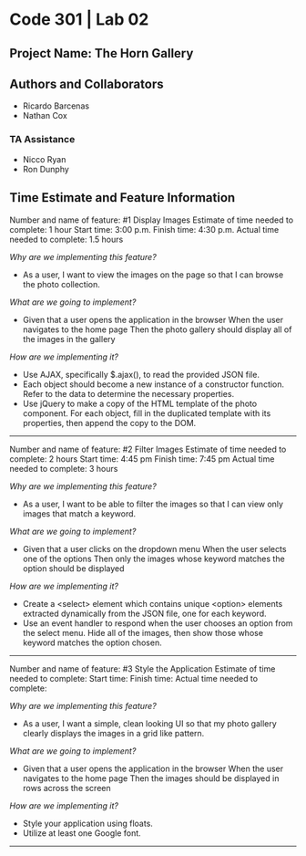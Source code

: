 # Code 301 | Lab 02

## Project Name: The Horn Gallery

## Authors and Collaborators

- Ricardo Barcenas
- Nathan Cox

### TA Assistance

- Nicco Ryan
- Ron Dunphy

## Time Estimate and Feature Information

Number and name of feature: #1 Display Images
Estimate of time needed to complete: 1 hour
Start time: 3:00 p.m.
Finish time: 4:30 p.m.
Actual time needed to complete: 1.5 hours

*Why are we implementing this feature?*

- As a user, I want to view the images on the page so that I can browse the photo collection.

*What are we going to implement?*

- Given that a user opens the application in the browser When the user navigates to the home page Then the photo gallery should display all of the images in the gallery

*How are we implementing it?*

- Use AJAX, specifically $.ajax(), to read the provided JSON file.
- Each object should become a new instance of a constructor function. Refer to the data to determine the necessary properties. 
- Use jQuery to make a copy of the HTML template of the photo component. For each object, fill in the duplicated template with its properties, then append the copy to the DOM.

---

Number and name of feature: #2 Filter Images
Estimate of time needed to complete: 2 hours
Start time: 4:45 pm
Finish time: 7:45 pm
Actual time needed to complete: 3 hours

*Why are we implementing this feature?*

- As a user, I want to be able to filter the images so that I can view only images that match a keyword.

*What are we going to implement?*

- Given that a user clicks on the dropdown menu When the user selects one of the options Then only the images whose keyword matches the option should be displayed

*How are we implementing it?*

- Create a \<select> element which contains unique \<option> elements extracted dynamically from the JSON file, one for each keyword.
- Use an event handler to respond when the user chooses an option from the select menu. Hide all of the images, then show those whose keyword matches the option chosen.

---

Number and name of feature: #3 Style the Application
Estimate of time needed to complete:
Start time:
Finish time: 
Actual time needed to complete: 

*Why are we implementing this feature?*

- As a user, I want a simple, clean looking UI so that my photo gallery clearly displays the images in a grid like pattern.

*What are we going to implement?*

- Given that a user opens the application in the browser When the user navigates to the home page Then the images should be displayed in rows across the screen

*How are we implementing it?*

- Style your application using floats.
- Utilize at least one Google font.

---


## 